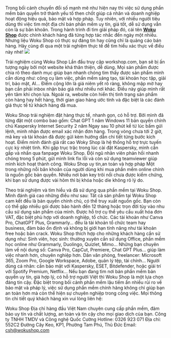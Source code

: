 Trong bối cảnh chuyển đổi số mạnh mẽ như hiện nay thì việc sử dụng phần mềm bản quyền trở thành yếu tố then chốt giúp cá nhân và doanh nghiệp hoạt động hiệu quả, bảo mật và hợp pháp. Tuy nhiên, với nhiều người tiêu dùng thì việc tìm một địa chỉ bán phần mềm uy tín, giá tốt, dễ sử dụng vẫn còn là sự băn khoăn. 
Trong hành trình đi tìm giải pháp đó, cái tên [**Woku Shop**](https://wokushop.com/) được chính khách hàng đã từng hợp tác nhắc đến ngày một nhiều. Nhưng liệu Woku Shop có thực sự đáng tin hay cũng chỉ là quảng cáo bán hàng. Hãy cùng đi qua một trải nghiệm thực tế để tìm hiểu xác thực về điều này nhé!
![](https://g0v.hackmd.io/_uploads/H1ccuIsDxg.jpg)

Trải nghiệm cùng Woku Shop
Lần đầu truy cập workshop.com, bạn sẽ bị ấn tượng ngày bởi một website khá thân thiện, dễ dùng. Mọi sản phẩm được chia rõ theo danh mục giúp bạn nhanh chóng tìm thấy được sản phẩm mình cần dùng như: công cụ làm việc, phần mềm sáng tạo, tài khoản học tập, giải trí, bảo mật, AI… 
Điểm cộng lớn là giá niêm yết rõ ràng, không mập mờ hay bạn cần phải inbox nhận báo giá như nhiều nơi khác. Điều này giúp mình rất yên tâm khi chọn lựa.
Ngoài ra, website còn hiển thị tình trạng sản phẩm còn hàng hay hết hàng, thời gian giao hàng ước tính và đặc biệt là các đánh giá thực tế từ khách hàng đã mua.

Woku Shop trải nghiệm đặt hàng thực tế, nhanh gọn, có hỗ trợ. Bởi mình đã từng đặt một combo bao gồm:
Chat GPT 1 năm
Windows 11 bản quyền chính chủ
Kaspersky Internet Security 2 năm
Ngay sau 10 phút kể từ lúc bấm gửi lệnh, mình nhận được email xác nhận đơn hàng. Trong vòng chưa tới 2 giờ, mã key và tài khoản đã được gửi kèm hướng dẫn chi tiết từng bước kích hoạt.
Điểm mình đánh giá rất cao Woky Shop là hệ thống hỗ trợ trực tuyến cực kỳ nhiệt tình. Khi gặp trục trặc trong lúc cài đặt Kaspersky, mình cần gấp và nhắn qua fanpage Woku Shop. Đội ngũ nhân viên phản hồi nhanh chóng trong 5 phút, gửi mình link fix lỗi và còn sử dụng teamviewer giúp mình kích hoạt thành công.
Woku Shop uy tín,an toàn và hợp pháp
Một trong những nỗi băn khoăn của người dùng khi mua phần mềm online chính là nguồn gốc bản quyền. Nhiều nơi bán key trôi nổi chưa được kiểm chứng, khi bạn sử dụng được vài hôm thì bị khóa hoặc die không rõ lý do.

Theo trải nghiệm và tìm hiểu và đã sử dụng qua phần mềm tại Woku Shop. Mình đánh giá cao những điều như sau:
Tất cả sản phẩm tại Woku Shop cam kết đều là bản quyền chính chủ, có thể truy xuất nguồn gốc. Bạn còn có thể gặp nhiều gói được bảo hành đến 12 tháng hoặc trọn đời tùy vào nhu cầu sử dụng sản phẩm của mình.
Được hỗ trợ cụ thể yêu cầu xuất hóa đơn VAT, đặc biệt phù hợp với doanh nghiệp, tổ chức.
Các tài khoản như Canva Pro, ChatGPT Plus, Grammarly… đều là tài khoản tổ chức team hay business, đảm bảo ổn định và không bị giới hạn tính năng như tài khoản free hoặc bản crack.
Woku Shop thích hợp cho những khách hàng cần sử dụng như: 
Sinh viên, học sinh: thường xuyên cần sử dụng Office, phần mềm học online như Grammarly, Duolingo, Quizlet, Mimo…
Những bạn chuyên làm về nội dung số: Canva Pro, CapCut, Premiere, Chat GPT Plus… giúp làm việc nhanh hơn, chuyên nghiệp hơn.
Dân văn phòng, freelancer: Microsoft 365, Zoom Pro, Google Workspace, Adobe, quản lý tệp, tài chính...
Người dùng cá nhân: cần bảo mật với Kaspersky, ESET, Bitdefender, hoặc giải trí với Spotify Premium, Netflix…
Nếu bạn đang tìm nơi bán phần mềm bản quyền uy tín, giá hợp lý, có hỗ trợ người Việt thì Woku Shop là một lựa chọn đáng tin cậy. Đặc biệt trong bối cảnh phần mềm lậu tiềm ẩn nhiều rủi ro về bảo mật và pháp lý, việc sử dụng phần mềm chính hãng không chỉ giúp bạn an toàn hơn mà còn thể hiện sự chuyên nghiệp trong công việc.
Mọi thông tin chi tiết quý khách hàng xin vui lòng liên hệ:

Woku Shop
Địa chỉ hàng đầu Việt Nam chuyên cung cấp phần mềm, đảm bảo uy tín và chất lượng, an toàn và tin cậy cho mọi giao dịch của bạn.
Công ty TNHH TMDV và Công nghệ Quốc Cường
Hotline: 0326 923 071
Địa chỉ: 552C2 Đường Cây Keo, KP1, Phường Tam Phú, Thủ Đức
Email: csh@wokushop.com


